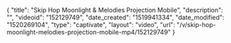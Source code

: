 {
    "title": "Skip Hop Moonlight & Melodies Projection Mobile",
    "description": "",
    "videoid": "152129749",
    "date_created": "1519941334",
    "date_modified": "1520269104",
    "type": "captivate",
    "layout": "video",
    "url": "\/v\/skip-hop-moonlight-melodies-projection-mobile-mp4\/152129749"
}